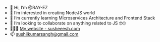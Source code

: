 - 👋 Hi, I’m @RAY-EZ
- 👀 I’m interested in creating NodeJS world
- 🌱 I’m currently learning Microservices Architecture and Frontend Stack
- 💞️ I’m looking to collaborate on anything related to JS 🤓😍
- 🧑🏻‍💻 [My website - susheeesh.com](https://susheeesh.com)
- 📫 sushilkumarsangh@gmail.com

<!---
RAY-EZ/RAY-EZ is a ✨ special ✨ repository because its `README.md` (this file) appears on your GitHub profile.
You can click the Preview link to take a look at your changes.
--->
